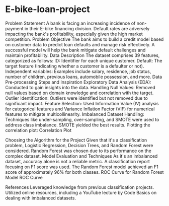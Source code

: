 # E-bike-loan-project

Problem Statement
A bank is facing an increasing incidence of non-payment in their E-bike financing division.
Default rates are adversely impacting the bank's profitability, especially given the high market competition.
Problem Objective
The bank aims to build a credit model based on customer data to predict loan defaults and manage risk effectively.
A successful model will help the bank mitigate default challenges and maintain profitability.
Data Description
The dataset comprises 39 features, categorized as follows:
ID: Identifier for each unique customer.
Default: The target feature (Indicating whether a customer is a defaulter or not).
Independent variables: Examples include salary, residence, job status, number of children, previous loans, automobile possession, and more.
Data Pre-processing Steps and Inspiration
Exploratory Data Analysis (EDA): Conducted to gain insights into the data.
Handling Null Values: Removed null values based on domain knowledge and correlation with the target.
Outlier Identification: Outliers were identified but not removed due to significant impact.
Feature Selection: Used Information Value (IV) analysis for categorical features and Variance Inflation Factor (VIF) for numerical features to mitigate multicollinearity.
Imbalanced Dataset Handling: Techniques like under-sampling, over-sampling, and SMOTE were used to address class imbalance. SMOTE yielded the best results.
Plotting the correlation plot:
Correlation Plot

Choosing the Algorithm for the Project
Given that it's a classification problem, Logistic Regression, Decision Trees, and Random Forest were considered.
Random Forest was chosen due to its performance on the complex dataset.
Model Evaluation and Techniques
As it's an imbalanced dataset, accuracy alone is not a reliable metric. A classification report focusing on F1 score was used.
The Random Forest model achieved an F1 score of approximately 96% for both classes.
ROC Curve for Random Forest Model
ROC Curve

References
Leveraged knowledge from previous classification projects.
Utilized online resources, including a YouTube lecture by Code Basics on dealing with imbalanced datasets.
